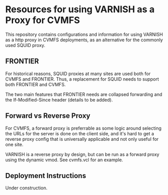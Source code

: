 # Resources for using VARNISH as a Proxy for CVMFS

This repository contains configurations and information for using VARNISH as a http proxy in CVMFS deployments, as an alternative for the commonly used SQUID proxy.

## FRONTIER

For historical reasons, SQUID proxies at many sites are used both for CVMFS and FRONTIER. Thus, a replacement for SQUID needs to support both FRONTIER and CVMFS.

The two main features that FRONTIER needs are collapsed forwarding and the If-Modified-Since header (details to be added).

## Forward vs Reverse Proxy

For CVMFS, a forward proxy is preferrable as some logic around selecting the URLs for the server is done on the client side, and it's hard to get a reverse proxy config that is universally applicable and not only useful for one site.

VARNISH is a reverse proxy by design, but can be run as a forward proxy using the dynamic vmod. See cvmfs.vcl for an example.

## Deployment Instructions

Under construction.
